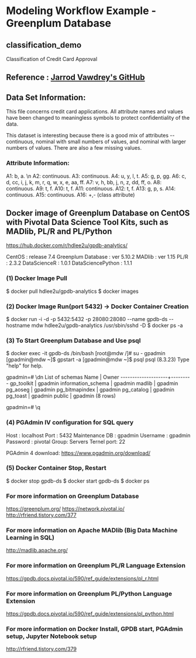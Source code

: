 # Modeling Workflow Example - Greenplum Database

## classification_demo
Classification of Credit Card Approval

## Reference : [Jarrod Vawdrey's GitHub](https://github.com/jvawdrey/gpdb5-demo/blob/master/docker-jupyter/notebooks/Modeling%20Workflow%20Example%20-%20Greenplum%20Database.ipynb)

## Data Set Information:
This file concerns credit card applications. All attribute names and values have been changed to meaningless symbols to protect confidentiality of the data.

This dataset is interesting because there is a good mix of attributes -- continuous, nominal with small numbers of values, and nominal with larger numbers of values. There are also a few missing values.

### Attribute Information:
A1: b, a. \n
A2: continuous. 
A3: continuous. 
A4: u, y, l, t. 
A5: g, p, gg. 
A6: c, d, cc, i, j, k, m, r, q, w, x, e, aa, ff. 
A7: v, h, bb, j, n, z, dd, ff, o. 
A8: continuous. 
A9: t, f. 
A10: t, f. 
A11: continuous. 
A12: t, f. 
A13: g, p, s. 
A14: continuous. 
A15: continuous. 
A16: +,- (class attribute) 


## Docker image of Greenplum Database on CentOS with Pivotal Data Science Tool Kits, such as MADlib, PL/R and PL/Python
https://hub.docker.com/r/hdlee2u/gpdb-analytics/

CentOS : release 7.4
Greenplum Database : ver 5.10.2
MADlib : ver 1.15
PL/R : 2.3.2
DataScienceR : 1.0.1
DataSciencePython : 1.1.1

### (1) Docker Image Pull
$ docker pull hdlee2u/gpdb-analytics
$ docker images

### (2) Docker Image Run(port 5432) -> Docker Container Creation
$ docker run -i -d -p 5432:5432 -p 28080:28080 --name gpdb-ds --hostname mdw hdlee2u/gpdb-analytics /usr/sbin/sshd -D
$ docker ps -a

### (3) To Start Greenplum Database and Use psql
$ docker exec -it gpdb-ds /bin/bash
[root@mdw /]# su - gpadmin
[gpadmin@mdw ~]$ gpstart -a
[gpadmin@mdw ~]$ psql
psql (8.3.23)
Type "help" for help.

gpadmin=# \dn
List of schemas
Name | Owner
--------------------+---------
gp_toolkit | gpadmin
information_schema | gpadmin
madlib | gpadmin
pg_aoseg | gpadmin
pg_bitmapindex | gpadmin
pg_catalog | gpadmin
pg_toast | gpadmin
public | gpadmin
(8 rows)

gpadmin=# \q

### (4) PGAdmin IV configuration for SQL query
Host : localhost
Port : 5432
Maintenance DB : gpadmin
Username : gpadmin
Password : pivotal
Group: Servers
Ternel port: 22

PGAdmin 4 download: https://www.pgadmin.org/download/

### (5) Docker Container Stop, Restart
$ docker stop gpdb-ds
$ docker start gpdb-ds
$ docker ps


### For more information on Greenplum Database
https://greenplum.org/
https://network.pivotal.io/
http://rfriend.tistory.com/377

### For more information on Apache MADlib (Big Data Machine Learning in SQL)
http://madlib.apache.org/

### For more information on Greenplum PL/R Language Extension
https://gpdb.docs.pivotal.io/590/ref_guide/extensions/pl_r.html

### For more information on Greenplum PL/Python Language Extension
https://gpdb.docs.pivotal.io/590/ref_guide/extensions/pl_python.html

### For more information on Docker Install, GPDB start, PGAdmin setup, Jupyter Notebook setup
http://rfriend.tistory.com/379
